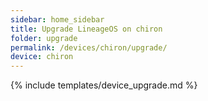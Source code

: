 ```yaml
---
sidebar: home_sidebar
title: Upgrade LineageOS on chiron
folder: upgrade
permalink: /devices/chiron/upgrade/
device: chiron
---
```

{% include templates/device_upgrade.md %}
